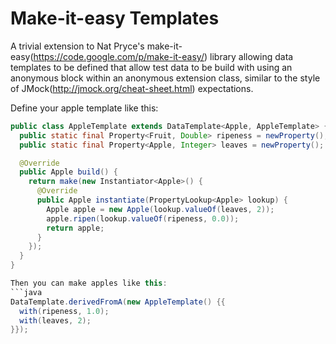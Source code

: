 Make-it-easy Templates
======================

A trivial extension to Nat Pryce's make-it-easy(https://code.google.com/p/make-it-easy/) library allowing data templates to be defined that allow test data to be build with using an anonymous block within an anonymous extension class, similar to the style of JMock(http://jmock.org/cheat-sheet.html) expectations.

Define your apple template like this:
```java
public class AppleTemplate extends DataTemplate<Apple, AppleTemplate> {
  public static final Property<Fruit, Double> ripeness = newProperty();
  public static final Property<Apple, Integer> leaves = newProperty();

  @Override
  public Apple build() {
    return make(new Instantiator<Apple>() {
      @Override
      public Apple instantiate(PropertyLookup<Apple> lookup) {
        Apple apple = new Apple(lookup.valueOf(leaves, 2));
        apple.ripen(lookup.valueOf(ripeness, 0.0));
        return apple;
      }
    });
  }
}

Then you can make apples like this:
```java
DataTemplate.derivedFromA(new AppleTemplate() {{
  with(ripeness, 1.0);
  with(leaves, 2);
}});
```

